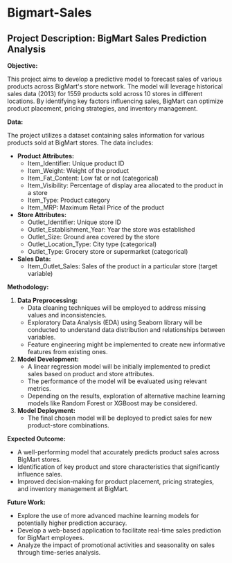 # Bigmart-Sales

## Project Description: BigMart Sales Prediction Analysis

**Objective:**

This project aims to develop a predictive model to forecast sales of various products across BigMart's store network. The model will leverage historical sales data (2013) for 1559 products sold across 10 stores in different locations. By identifying key factors influencing sales, BigMart can optimize product placement, pricing strategies, and inventory management.

**Data:**

The project utilizes a dataset containing sales information for various products sold at BigMart stores. The data includes:

* **Product Attributes:**
    * Item_Identifier: Unique product ID
    * Item_Weight: Weight of the product
    * Item_Fat_Content: Low fat or not (categorical)
    * Item_Visibility: Percentage of display area allocated to the product in a store
    * Item_Type: Product category
    * Item_MRP: Maximum Retail Price of the product
* **Store Attributes:**
    * Outlet_Identifier: Unique store ID
    * Outlet_Establishment_Year: Year the store was established
    * Outlet_Size: Ground area covered by the store
    * Outlet_Location_Type: City type (categorical)
    * Outlet_Type: Grocery store or supermarket (categorical)
* **Sales Data:**
    * Item_Outlet_Sales: Sales of the product in a particular store (target variable)

**Methodology:**

1. **Data Preprocessing:**
    * Data cleaning techniques will be employed to address missing values and inconsistencies.
    * Exploratory Data Analysis (EDA) using Seaborn library will be conducted to understand data distribution and relationships between variables.
    * Feature engineering might be implemented to create new informative features from existing ones.
2. **Model Development:**
    * A linear regression model will be initially implemented to predict sales based on product and store attributes. 
    * The performance of the model will be evaluated using relevant metrics.
    * Depending on the results, exploration of alternative machine learning models like Random Forest or XGBoost may be considered.
3. **Model Deployment:**
    * The final chosen model will be deployed to predict sales for new product-store combinations.

**Expected Outcome:**

* A well-performing model that accurately predicts product sales across BigMart stores.
* Identification of key product and store characteristics that significantly influence sales.
* Improved decision-making for product placement, pricing strategies, and inventory management at BigMart.

**Future Work:**

* Explore the use of more advanced machine learning models for potentially higher prediction accuracy.
* Develop a web-based application to facilitate real-time sales prediction for BigMart employees.
* Analyze the impact of promotional activities and seasonality on sales through time-series analysis.

